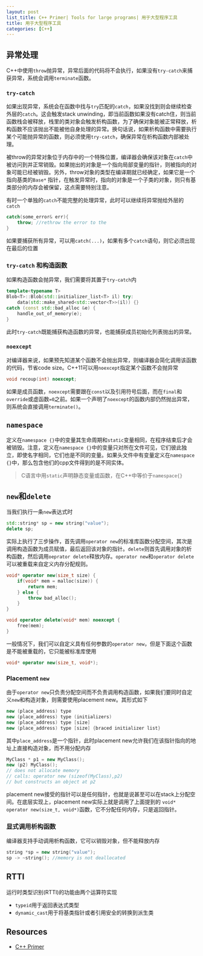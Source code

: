 ```yaml
---
layout: post
list_title: C++ Primer| Tools for large programs| 用于大型程序工具
title: 用于大型程序工具
categories: [C++]
---
```


## 异常处理

C++中使用`throw`抛异常，异常后面的代码将不会执行，如果没有`try-catch`来捕获异常，系统会调用`terminate`函数。

### `try-catch`

如果出现异常，系统会在函数中找与`try`匹配的`catch`，如果没找到则会继续检查外层的`catch`。这会触发stack unwinding，即当前函数如果没有catch住，则当前函数栈会被释放，栈里的类对象会触发析构函数，为了确保对象能被正常释放，析构函数不应该抛出不能被他自身处理的异常。换句话说，如果析构函数中需要执行某个可能抛异常的函数，则必须使用`try-catch`，确保异常在析构函数内部被处理。

被throw的异常对象位于内存中的一个特殊位置，编译器会确保该对象在`catch`中被访问到并正常销毁。如果抛出的对象是一个指向局部变量的指针，则被指向的对象可能已经被销毁。另外，throw对象的类型在编译期就已经确定，如果它是一个指向基类的`Base*` 指针，在触发异常时，指向的对象是一个子类的对象，则只有基类部分的内存会被保留，这点需要特别注意。

有时一个单独的`catch`不能完整的处理异常，此时可以继续将异常抛给外层的`catch`

```cpp
catch(some_error& err){
    throw; //rethrow the error to the 
}
```
如果要捕获所有异常，可以用`catch(...)`，如果有多个`catch`语句，则它必须出现在最后的位置

### `try-catch` 和构造函数

如果构造函数会抛异常，我们需要将其置于`try-catch`内

```cpp
template<typename T>
Blob<T>::Blob(std::initializer_list<T> il) try:
    data(std::make_shared<std::vector<T>>(il)) {}
catch (const std::bad_alloc &e) {
    handle_out_of_memory(e);
}
```
此时`try-catch`既能捕获构造函数的异常，也能捕获成员初始化列表抛出的异常。

### `noexcept`

对编译器来说，如果预先知道某个函数不会抛出异常，则编译器会简化调用该函数的代码，节省code size。C++11可以用`noexcept`指定某个函数不会抛异常

```cpp
void recoup(int) noexcept;
```
如果是成员函数，`noexcept`需要跟在`const`以及引用符号后面，而在`final`和`override`或虚函数`=0`之前。如果一个声明了`noexcept`的函数内部仍然抛出异常，则系统会直接调用`terminate()`。

## `namespace`

定义在`namespace {}`中的变量其生命周期和`static`变量相同，在程序结束后才会被销毁。注意，定义在`namespace {}`中的变量只对所在文件可见，它们彼此独立，即使名字相同，它们也是不同的变量。如果头文件中有变量定义在`namespace {}`中，那么包含他们的cpp文件得到的是不同实体。

> C语言中用`static`声明静态变量或函数，在C++中等价于`namespace{}`

## `new`和`delete`

当我们执行一条`new`表达式时

```cpp
std::string* sp = new string("value");
delete sp;
```
实际上执行了三步操作，首先调用`operator new`的标准库函数分配空间，其次是调用构造函数为成员赋值，最后返回该对象的指针。`delete`则首先调用对象的析构函数，然后调用`oeprator delete`释放内存。`operator new`和`operator delete`可以被重载来自定义内存分配规则。

```cpp
void* operator new(size_t size) {
    if(void* mem = malloc(size)) {
        return mem;
    } else {
        throw bad_alloc();
    }
}

void operator delete(void* mem) noexcept {
    free(mem);
}
```

一般情况下，我们可以自定义具有任何参数的`operator new`，但是下面这个函数是不能被重载的，它只能被标准库使用

```cpp
void* operator new(size_t, void*);
```

### Placement `new`

由于`operator new`只负责分配空间而不负责调用构造函数，如果我们要同时自定义`new`和构造对象，则需要使用placement new。其形式如下

```cpp
new (place_address) type
new (place_address) type (initializers)
new (place_address) type [size]
new (place_address) type [size] {braced initializer list}
```
其中`place_address`是一个指针，此时placement new允许我们在该指针指向的地址上直接构造对象，而不用分配内存

```cpp
MyClass * p1 = new MyClass();
new (p2) MyClass();
// does not allocate memory
// calls: operator new (sizeof(MyClass),p2)
// but constructs an object at p2
```
placement new接受的指针可以是任何指针，也就是说甚至可以在stack上分配空间。在底层实现上，placement new实际上就是调用了上面提到的 `void* operator new(size_t, void*)`函数，它不分配任何内存，只是返回指针。

### 显式调用析构函数

编译器支持手动调用析构函数，它可以销毁对象，但不能释放内存

```cpp
string *sp = new string("value");
sp -> ~string(); //memory is not deallocated
```

## RTTI

运行时类型识别(RTTI)的功能由两个运算符实现

- `typeid`用于返回表达式类型
- `dynamic_cast`用于将基类指针或者引用安全的转换到派生类





## Resources

- [C++ Primer](http://www.charleshouserjr.com/Cplus2.pdf)